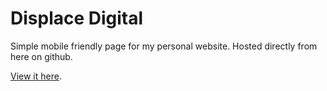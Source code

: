 # Displace Digital

Simple mobile friendly page for my personal website. Hosted directly from here on github.

[View it here](https://displacedigital.com).
